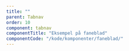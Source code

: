 ```yaml
---
title: ""
parent: Tabnav
order: 10
component: tabnav
componentTitle: "Eksempel på faneblad"
componentCode: "/kode/komponenter/faneblad/"
---
```


